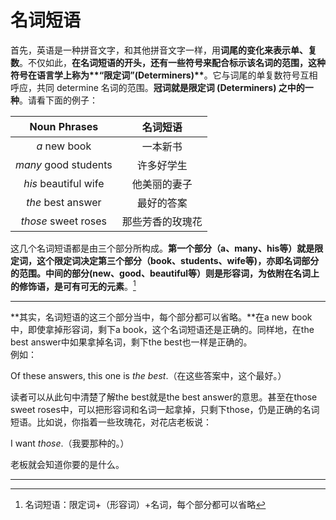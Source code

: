 # 名词短语

首先，英语是一种拼音文字，和其他拼音文字一样，用**词尾的变化来表示单、复数**。不仅如此，<b>在**名词短语的开头**，还有一些符号来**配合标示该名词的范围**，这种符号在语言学上称为**“限定词”(Determiners)**</b>。它与词尾的单复数符号互相呼应，共同 determine 名词的范围。<b>**冠词**就是限定词 (Determiners) 之中的一种</b>。请看下面的例子：

|Noun Phrases   |名词短语   |
|:---:|:---:|
|<em>a</em> new book   |一本新书   |
|<em>many</em> good students   |许多好学生   |
|<em>his</em> beautiful wife   |他美丽的妻子   |
|<em>the</em> best answer   |最好的答案   |
|<em>those</em> sweet roses   |那些芳香的玫瑰花   |

这几个名词短语都是由三个部分所构成。<b>第一个部分（a、many、his等）就是限定词，这个限定词决定第三个部分（book、students、wife等)，亦即名词部分的范围。中间的部分(new、good、beautiful等）则是形容词，为依附在名词上的修饰语，是可有可无的元素</b>。[^1]



---


**其实，名词短语的这三个部分当中，每个部分都可以省略。**在a new book中，即使拿掉形容词，剩下a book，这个名词短语还是正确的。同样地，在the best answer中如果拿掉名词，剩下the best也一样是正确的。  
例如：  
>  
Of these answers, this one is <em>the best</em>.（在这些答案中，这个最好。）

读者可以从此句中清楚了解the best就是the best answer的意思。甚至在those sweet roses中，可以把形容词和名词一起拿掉，只剩下those，仍是正确的名词短语。比如说，你指着一些玫瑰花，对花店老板说：
>  
I want <em>those</em>.（我要那种的。）  

老板就会知道你要的是什么。  



---



[^1]: 名词短语：限定词+（形容词）+名词，每个部分都可以省略